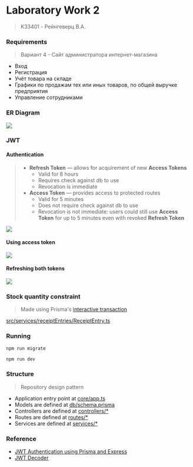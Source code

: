# Laboratory Work 2
> K33401 - Рейнгеверц В.А.


### Requirements
> Вариант 4 - Сайт администратора интернет-магазина

- Вход
- Регистрация
- Учёт товара на складе
- Графики по продажам тех или иных товаров, по общей выручке предприятия
- Управление сотрудниками



### ER Diagram

![](https://i.imgur.com/G4sRJ0i.png)

### JWT 

#### Authentication
> - **Refresh Token** ― allows for acquirement of new **Access Tokens**
>   - Valid for 8 hours 
>   - Requires check against db to use
>   - Revocation is immediate
> - **Access Token** ― provides access to protected routes
>   - Valid for 5 minutes
>   - Does not require check against db to use
>   - Revocation is not immediate: users could still use **Access Token** for up to 5 minutes even with revoked **Refresh Token**


![](https://i.imgur.com/stVMxbO.png)

#### Using access token

![](https://i.imgur.com/bryP2ZC.png)


#### Refreshing both tokens

![](https://i.imgur.com/02YeBgh.png)


### Stock quantity constraint
> Made using Prisma's [interactive transaction](https://stackoverflow.com/a/74292933)
> 

[src/services/receiptEntries/ReceiptEntry.ts](src/services/receiptEntries/ReceiptEntry.ts#L27)



### Running

```bash
npm run migrate
```

```bash
npm run dev
```


### Structure
> Repository design pattern

- Application entry point at [core/app.ts](./src/core/app.ts)
- Models are defined at [db/schema.prisma](./src/db/schema.prisma)
- Controllers are defined at [controllers/*](./src/controllers/users/User.ts)
- Routes are defined at [routes/*](./src/routes/users/User.ts)
- Services are defined at [services/*](./src/services/users/User.ts)

### Reference

- [JWT Authentication using Prisma and Express](https://dev.to/mihaiandrei97/jwt-authentication-using-prisma-and-express-37nk)
- [JWT Decoder](http://calebb.net/)